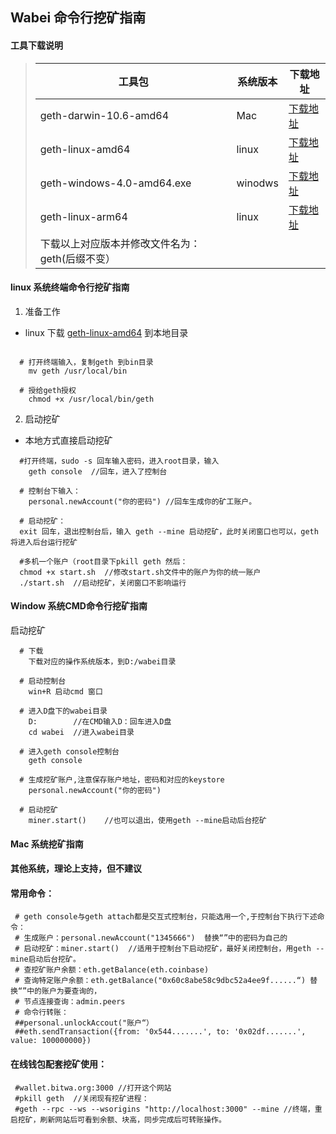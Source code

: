 

## Wabei 命令行挖矿指南

#### 工具下载说明

> |工具包|系统版本|下载地址|
> |-|-|-|
> |geth-darwin-10.6-amd64|Mac|[下载地址](https://github.com/wabei/miner/blob/master/geth-darwin-10.6-amd64)|
> |geth-linux-amd64|linux|[下载地址](https://github.com/wabei/miner/raw/master/geth-linux-amd64/wabei-geth)|
> |geth-windows-4.0-amd64.exe|winodws|[下载地址](https://github.com/wabei/miner/raw/master/geth-windows-4.0-amd64/wabei-geth.exe)|
> |geth-linux-arm64|linux|[下载地址](https://github.com/wabei/miner/blob/master/geth-linux-arm64)|
> |下载以上对应版本并修改文件名为：geth(后缀不变）|
#### linux 系统终端命令行挖矿指南

  1. 准备工作
	
  - linux 下载 [geth-linux-amd64](https://github.com/wabei/miner/geth-linux-amd64) 到本地目录

````
  
  # 打开终端输入，复制geth 到bin目录
    mv geth /usr/local/bin  

  # 授给geth授权
    chmod +x /usr/local/bin/geth
````
  
  2. 启动挖矿
  
  - 本地方式直接启动挖矿
  ````
    #打开终端，sudo -s 回车输入密码，进入root目录，输入
      geth console  //回车，进入了控制台

    # 控制台下输入：
      personal.newAccount("你的密码") //回车生成你的矿工账户。

    # 启动挖矿：
    exit 回车，退出控制台后，输入 geth --mine 启动挖矿，此时关闭窗口也可以，geth将进入后台运行挖矿
````
  
````
  #多机一个账户（root目录下pkill geth 然后：
  chmod +x start.sh  //修改start.sh文件中的账户为你的统一账户
  ./start.sh  //启动挖矿，关闭窗口不影响运行
````

#### Window 系统CMD命令行挖矿指南
 
 启动挖矿
 
````
  # 下载
    下载对应的操作系统版本，到D:/wabei目录

  # 启动控制台
    win+R 启动cmd 窗口

  # 进入D盘下的wabei目录
    D:        //在CMD输入D：回车进入D盘
    cd wabei  //进入wabei目录

  # 进入geth console控制台
    geth console 

  # 生成挖矿账户,注意保存账户地址，密码和对应的keystore
    personal.newAccount("你的密码")

  # 启动挖矿
    miner.start()    //也可以退出，使用geth --mine启动后台挖矿
````
  
#### Mac 系统挖矿指南
#### 其他系统，理论上支持，但不建议
#### 常用命令：
     # geth console与geth attach都是交互式控制台，只能选用一个,于控制台下执行下述命令：
     # 生成账户：personal.newAccount("1345666")  替换“”中的密码为自己的
     # 启动挖矿：miner.start()  //适用于控制台下启动挖矿，最好关闭控制台，用geth --mine启动后台挖矿。
     # 查挖矿账户余额：eth.getBalance(eth.coinbase)
     # 查询特定账户余额：eth.getBalance("0x60c8abe58c9dbc52a4ee9f......“) 替换“”中的账户为要查询的， 
     # 节点连接查询：admin.peers 
     # 命令行转账：
     ##personal.unlockAccout("账户“）
     ##eth.sendTransaction({from: '0x544.......', to: '0x02df.......', value: 100000000}) 
#### 在线钱包配套挖矿使用：
     #wallet.bitwa.org:3000 //打开这个网站
     #pkill geth  //关闭现有挖矿进程：
     #geth --rpc --ws --wsorigins "http://localhost:3000" --mine //终端，重启挖矿，刷新网站后可看到余额、块高，同步完成后可转账操作。
     

